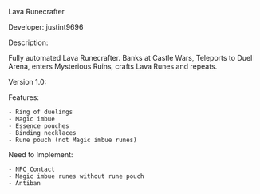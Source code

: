 Lava Runecrafter

Developer: justint9696

Description: 

Fully automated Lava Runecrafter. Banks at Castle Wars, Teleports to Duel Arena, enters Mysterious Ruins, crafts Lava Runes and repeats.

Version 1.0: 

  Features:
  
    - Ring of duelings
    - Magic imbue
    - Essence pouches
    - Binding necklaces
    - Rune pouch (not Magic imbue runes)

  Need to Implement:
  
    - NPC Contact
    - Magic imbue runes without rune pouch
    - Antiban
